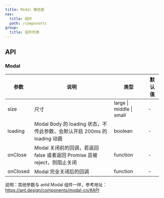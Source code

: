 ```yaml
---
title: Modal 模态窗
nav:
  title: 组件
  path: /components
group:
  title: 组件列表
---
```


## API

### Modal

| 参数     | 说明                                                                      | 类型                     | 默认值 |
| -------- | ------------------------------------------------------------------------- | ------------------------ | ------ |
| size     | 尺寸                                                                      | large \| middle \| small | -      |
| loading  | Modal Body 的 loading 状态，不传此参数，会默认开启 200ms 的 loading 动画  | boolean                  | -      |
| onClose  | Modal 关闭前的回调，若返回 false 或者返回 Promise 且被 reject，则阻止关闭 | function                 | -      |
| onClosed | Modal 完全关闭后的回调                                                    | function                 | -      |

说明：其他参数与 antd Modal 组件一样，参考地址：https://ant.design/components/modal-cn/#API

